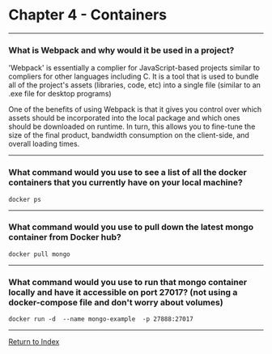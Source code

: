 # Chapter 4 - Containers

---

### What is Webpack and why would it be used in a project?

'Webpack' is essentially a complier for JavaScript-based projects similar to compliers for other languages including C. It is a tool that is used to bundle all of the project's assets (libraries, code, etc) into a single file (similar to an .exe file for desktop programs)

One of the benefits of using Webpack is that it gives you control over which assets should be incorporated into the local package and which ones should be downloaded on runtime. In turn, this allows you to fine-tune the size of the final product, bandwidth consumption on the client-side, and overall loading times.

---

### What command would you use to see a list of all the docker containers that you currently have on your local machine?

`docker ps`

---

### What command would you use to pull down the latest mongo container from Docker hub?

`docker pull mongo`

---

### What command would you use to run that mongo container locally and have it accessible on port 27017? (not using a docker-compose file and don't worry about volumes)

`docker run -d  --name mongo-example  -p 27888:27017`

---

[Return to Index](../readme.md)
